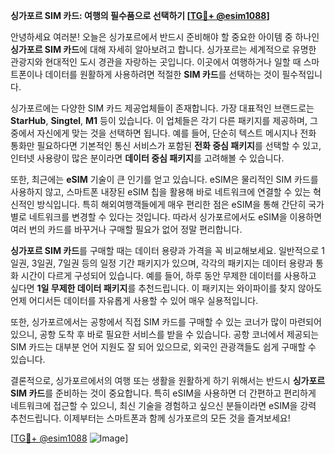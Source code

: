 **싱가포르 SIM 카드: 여행의 필수품으로 선택하기 [[TG💪+ @esim1088](https://t.me/s/esim1088)]**

안녕하세요 여러분! 오늘은 싱가포르에서 반드시 준비해야 할 중요한 아이템 중 하나인 **싱가포르 SIM 카드**에 대해 자세히 알아보려고 합니다. 싱가포르는 세계적으로 유명한 관광지와 현대적인 도시 경관을 자랑하는 곳입니다. 이곳에서 여행하거나 일할 때 스마트폰이나 데이터를 원활하게 사용하려면 적절한 **SIM 카드**를 선택하는 것이 필수적입니다.

싱가포르에는 다양한 SIM 카드 제공업체들이 존재합니다. 가장 대표적인 브랜드로는 **StarHub**, **Singtel**, **M1** 등이 있습니다. 이 업체들은 각기 다른 패키지를 제공하며, 그중에서 자신에게 맞는 것을 선택하면 됩니다. 예를 들어, 단순히 텍스트 메시지나 전화 통화만 필요하다면 기본적인 통신 서비스가 포함된 **전화 중심 패키지**를 선택할 수 있고, 인터넷 사용량이 많은 분이라면 **데이터 중심 패키지**를 고려해볼 수 있습니다.

또한, 최근에는 **eSIM** 기술이 큰 인기를 얻고 있습니다. eSIM은 물리적인 SIM 카드를 사용하지 않고, 스마트폰 내장된 eSIM 칩을 활용해 바로 네트워크에 연결할 수 있는 혁신적인 방식입니다. 특히 해외여행객들에게 매우 편리한 점은 eSIM을 통해 간단히 국가별로 네트워크를 변경할 수 있다는 것입니다. 따라서 싱가포르에서도 eSIM을 이용하면 여러 번의 카드를 바꾸거나 구매할 필요가 없어 정말 편리합니다.

**싱가포르 SIM 카드**를 구매할 때는 데이터 용량과 가격을 꼭 비교해보세요. 일반적으로 1일권, 3일권, 7일권 등의 일정 기간 패키지가 있으며, 각각의 패키지는 데이터 용량과 통화 시간이 다르게 구성되어 있습니다. 예를 들어, 하루 동안 무제한 데이터를 사용하고 싶다면 **1일 무제한 데이터 패키지**를 추천드립니다. 이 패키지는 와이파이를 찾지 않아도 언제 어디서든 데이터를 자유롭게 사용할 수 있어 매우 실용적입니다.

또한, 싱가포르에서는 공항에서 직접 SIM 카드를 구매할 수 있는 코너가 많이 마련되어 있으니, 공항 도착 후 바로 필요한 서비스를 받을 수 있습니다. 공항 코너에서 제공되는 SIM 카드는 대부분 언어 지원도 잘 되어 있으므로, 외국인 관광객들도 쉽게 구매할 수 있습니다.

결론적으로, 싱가포르에서의 여행 또는 생활을 원활하게 하기 위해서는 반드시 **싱가포르 SIM 카드**를 준비하는 것이 중요합니다. 특히 eSIM을 사용하면 더 간편하고 편리하게 네트워크에 접근할 수 있으니, 최신 기술을 경험하고 싶으신 분들이라면 eSIM을 강력 추천드립니다. 이제부터는 스마트폰과 함께 싱가포르의 모든 것을 즐겨보세요!

[[TG💪+ @esim1088](https://t.me/s/esim1088) ![Image](https://i.postimg.cc/Y0z9fWf4/image.png)]